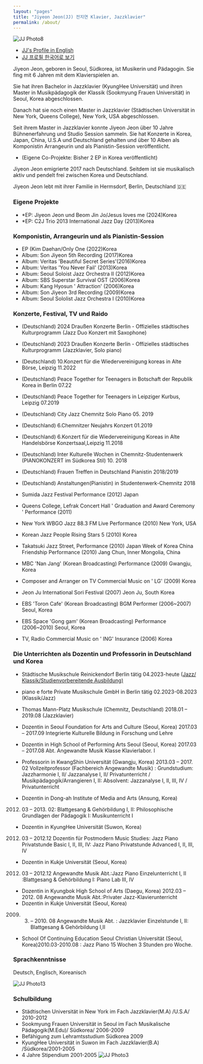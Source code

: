 ```yaml
---
layout: "pages"
title: "Jiyeon Jeon(JJ) 전지연 Klavier, Jazzklavier"
permalink: /about/
---
```


<img src="https://jjmusic-online.github.io/assets/images/photo8.JPG" alt="JJ Photo8"
	title="Photo of JJ" style="min-width: 150px" />

- <a href="/about/about-eng">JJ's Profile in English</a>
- <a href="/about/about-kor">JJ 프로필 한국어로 보기</a>

Jiyeon Jeon, geboren in Seoul, Südkorea, ist Musikerin und Pädagogin. Sie fing mit 6 Jahren mit dem Klavierspielen an.

Sie hat ihren Bachelor in Jazzklavier (KyungHee Universität) und ihren Master in Musikpädagogik der Klassik (Sookmyung Frauen Universität) in Seoul, Korea abgeschlossen. 

Danach hat sie noch einen Master in Jazzklavier (Städtischen Universität in New York, Queens College), New York, USA abgeschlossen.

Seit ihrem Master in Jazzklavier konnte Jiyeon Jeon über 10 Jahre Bühnenerfahrung und Studio Session sammeln. Sie hat Konzerte in Korea, Japan, China, U.S.A und Deutschland gehalten und über 10 Alben als Komponistin Arrangeurin und als Pianistin-Session veröffentlicht.

* (Eigene Co-Projekte: Bisher 2 EP in Korea veröffentlicht)

Jiyeon Jeon emigrierte 2017 nach Deutschland. Seitdem ist sie musikalisch aktiv und pendelt frei zwischen Korea und Deutschland.

Jiyeon Jeon lebt mit ihrer Familie in Hermsdorf, Berlin, Deutschland 🇩🇪
### Eigene Projekte
- *EP: Jiyeon Jeon und Beom Jin Jo/Jesus loves me (2024)Korea
- *EP: C2J Trio 2013 International Jazz Day (2013)Korea
### Komponistin, Arrangeurin und als Pianistin-Session
- EP (Kim Daehan/Only One (2022)Korea
- Album: Son Jiyeon 5th Recording (2017)Korea
- Album: Veritas 'Beautiful Secret Series'(2016)Korea
- Album: Veritas 'You Never Fail' (2013)Korea
- Album: Seoul Soloist Jazz Orchestra II (2012)Korea
- Album: SBS Superstar Survival OST (2006)Korea
- Album: Kang Hyosun ' Attraction' (2006)Korea
- Album: Son Jiyeon 3rd Recording (2009)Korea
- Album: Seoul Sololist Jazz Orchestra I (2010)Korea
### Konzerte, Festival, TV und Raido
- (Deutschland) 2024 Draußen Konzerte Berlin - Offizielles städtisches Kulturprogramm (Jazz Duo Konzert mit Saxophone)

- (Deutschland) 2023 Draußen Konzerte Berlin - Offizielles städtisches Kulturprogramm (Jazzklavier, Solo piano)

- (Deutschland) 10.Konzert für die Wiedervereinigung koreas in Alte Börse, Leipzig 11.2022

- (Deutschland) Peace Together for Teenagers in Botschaft der Republik Korea in Berlin 07.22

- (Deutschland) Peace Together for Teenagers in Leipziger Kurbus, Leipzig 07.2019

- (Deutschland) City Jazz Chemnitz Solo Piano 05. 2019

- (Deutschland) 6.Chemnitzer Neujahrs Konzert 01.2019

- (Deutschland) 6.Konzert für die Wiedervereinigung Koreas in Alte Handelsbörse
Konzertsaal,Leipzig 11.2018

- (Deutschland) Inter Kulturelle Wochen in Chemnitz-Studentenwerk (PIANOKONZERT im
Südkorea Stil) 10. 2018

- (Deutschland) Frauen Treffen in Deutschland Pianistin 2018/2019

- (Deutschland) Anstaltungen(Pianistin) in Studentenwerk-Chemnitz 2018

- Sumida Jazz Festival Performance (2012) Japan
- Queens College, Lefrak Concert Hall ' Graduation and Award Ceremony ' Performance (2011)
- New York WBGO Jazz 88.3 FM Live Performance (2010) New York, USA
- Korean Jazz People Rising Stars 5 (2010) Korea
- Takatsuki Jazz Street, Performance (2010) Japan Week of Korea China Friendship Performance (2010) Jang Chun, Inner Mongolia, China
- MBC 'Nan Jang' (Korean Broadcasting) Performance (2009) Gwangju, Korea
- Composer and Arranger on TV Commercial Music on ' LG' (2009) Korea
- Jeon Ju International Sori Festival (2007) Jeon Ju, South Korea
- EBS 'Toron Cafe' (Korean Broadcasting) BGM Performer (2006~2007) Seoul, Korea
- EBS Space 'Gong gam' (Korean Broadcasting) Performance (2006~2010) Seoul, Korea
- TV, Radio Commercial Music on ' ING' Insurance (2006) Korea
### Die Unterrichten als Dozentin und Professorin in Deutschland und Korea

- Städtische Musikschule Reinickendorf Berlin tätig 04.2023-heute (<a href="https://www.berlin.de/musikschule-reinickendorf/lehrangebote/tasteninstrumente/jazz-piano/">Jazz/</a><a href="https://www.berlin.de/musikschule-reinickendorf/lehrangebote/tasteninstrumente/klavier/" target="_blank">
    Klassik/Studienvorbereitende Ausbildung)</a> 
- piano e forte Private Musikschule GmbH in Berlin tätig 02.2023-08.2023 (Klassik/Jazz)

- Thomas Mann-Platz Musikschule (Chemnitz, Deutschland) 2018.01 – 2019.08 (Jazzklavier)
- Dozentin in Seoul Foundation for Arts and Culture (Seoul, Korea)
2017.03 – 2017.09
Integrierte Kulturelle Bildung in Forschung und Lehre
- Dozentin in High School of Performing Arts Seoul (Seoul, Korea)
2017.03 – 2017.08
Abt. Angewandte Musik Klasse Klavierlabor. I
- Professorin in KwangShin Universität (Gwangju, Korea)
2013.03 – 2017. 02
Vollzeitprofessor (Fachbereich Angewandte Musik)
: Grundstudium: Jazzharmonie I, II/ Jazzanalyse I, II/ Privatunterricht / Musikpädagogik/Arrangieren I,
II: Absolvent: Jazzanalyse I, II, III, IV / Privatunterricht
- Dozentin in Dong-ah Institute of Media and Arts (Ansung, Korea)
2012. 03 – 2013. 02: Blattgesang & Gehörbildung I, II: Philosophische Grundlagen der Pädagogik
I: Musikunterricht I
- Dozentin in KyungHee Universität (Suwon, Korea)
2012. 03 – 2012.12 Dozentin für Postmodern Music Studies: Jazz Piano Privatstunde Basic I, II, III, IV: Jazz
Piano Privatstunde Advanced I, II, III, IV
- Dozentin in Kukje Universität (Seoul, Korea)
2012. 03 – 2012.12 Angewandte Musik Abt.:Jazz Piano Einzelunterricht I, II :Blattgesang & Gehörbildung
I: Piano Lab III, IV
- Dozentin in Kyungbok High School of Arts (Daegu, Korea)
2012.03 – 2012. 08 Angewandte Musik Abt.:Privater Jazz-Klavierunterricht
- Dozentin in Kukje Universität (Seoul, Korea)
2009. 03. – 2010. 08 Angewandte Musik Abt.
: Jazzklavier Einzelstunde I, II: Blattgesang & Gehörbildung I,II
- School Of Continuing Education Seoul Christian Universität (Seoul, Korea)2010.03-2010.08
: Jazz Piano 15 Wochen 3 Stunden pro Woche.
### Sprachkenntnisse
Deutsch, Englisch, Koreanisch

<img src="https://jjmusic-online.github.io/assets/images/jiyeonjeon.jpeg" alt="JJ Photo13"
	title="Photo of JJ" style="min-width: 150px" />
### Schulbildung
- Städtischen Universität in New York im Fach Jazzklavier(M.A) /U.S.A/ 2010-2012
- Sookmyung Frauen Universität in Seoul im Fach Musikalische Pädagogik(M.Edu)/ Südkorea/ 2006-2009 
- Befähigung zum Lehramtsstudium Südkorea 2009
- KyungHee Universität in Suwon im Fach Jazzklavier(B.A) /Südkorea/2001-2005  
- 4 Jahre Stipendium 2001-2005
<img src="https://jjmusic-online.github.io/assets/images/photo3.jpeg" alt="JJ Photo3"
	title="Photo of JJ" style="min-width: 150px" />










